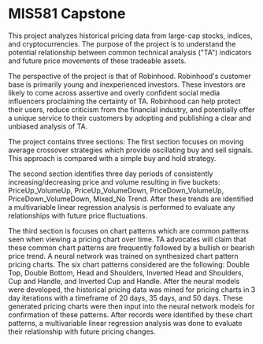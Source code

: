 # MIS581 Capstone
 
This project analyzes historical pricing data from large-cap stocks, indices, and cryptocurrencies.  The purpose of the project is to understand the potential relationship between common technical analysis ("TA") indicators and future price movements of these tradeable assets.

The perspective of the project is that of Robinhood.  Robinhood's customer base is primarily young and inexperienced investors.  These investors are likely to come across assertive and overly confident social media influencers proclaiming the certainty of TA.  Robinhood can help protect their users, reduce criticism from the financial industry, and potentially offer a unique service to their customers by adopting and publishing a clear and unbiased analysis of TA.

The project contains three sections: 
The first section focuses on moving average crossover strategies which provide oscillating buy and sell signals.  This approach is compared with a simple buy and hold strategy.  

The second section identifies three day periods of consistently increasing/decreasing price and volume resulting in five buckets: PriceUp_VolumeUp, PriceUp_VolumeDown, PriceDown_VolumeUp, PriceDown_VolumeDown, Mixed_No Trend.  After these trends are identified a multivariable linear regression analysis is performed to evaluate any relationships with future price fluctuations.  

The third section is focuses on chart patterns which are common patterns seen when viewing a pricing chart over time.  TA advocates will claim that these common chart patterns are frequently followed by a bullish or bearish price trend.  A neural network was trained on synthesized chart pattern pricing charts.  The six chart patterns considered are the following: Double Top, Double Bottom, Head and Shoulders, Inverted Head and Shoulders, Cup and Handle, and Inverted Cup and Handle.  After the neural models were developed, the historical pricing data was mined for pricing charts in 3 day iterations with a timeframe of 20 days, 35 days, and 50 days.  These generated pricing charts were then input into the neural network models for confirmation of these patterns.  After records were identified by these chart patterns, a multivariable linear regression analysis was done to evaluate their relationship with future pricing changes.
